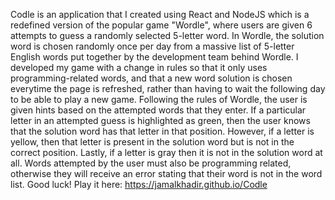 Codle is an application that I created using React and NodeJS which is a redefined version of the popular game "Wordle", where users are given 6 attempts to guess a randomly selected 5-letter word. In Wordle, the solution word is chosen randomly once per day from a massive list of 5-letter English words put together by the development team behind Wordle. I developed my game with a change in rules so that it only uses programming-related words, and that a new word solution is chosen everytime the page is refreshed, rather than having to wait the following day to be able to play a new game. Following the rules of Wordle, the user is given hints based on the attempted words that they enter. If a particular letter in an attempted guess is highlighted as green, then the user knows that the solution word has that letter in that position. However, if a letter is yellow, then that letter is present in the solution word but is not in the correct position. Lastly, if a letter is gray then it is not in the solution word at all. Words attempted by the user must also be programming related, otherwise they will receive an error stating that their word is not in the word list. Good luck! Play it here: https://jamalkhadir.github.io/Codle
